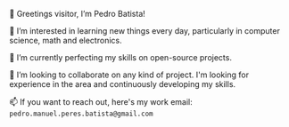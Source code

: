 👋 Greetings visitor, I’m Pedro Batista!

👀 I’m interested in learning new things every day, particularly in computer science, math and electronics.

🌱 I’m currently perfecting my skills on open-source projects.

💞️ I’m looking to collaborate on any kind of project. I'm looking for experience in the area and continuously developing my skills.

📫 If you want to reach out, here's my work email: `pedro.manuel.peres.batista@gmail.com`

<!---
pedro742k2/pedro742k2 is a ✨ special ✨ repository because its `README.md` (this file) appears on your GitHub profile.
You can click the Preview link to take a look at your changes.
--->
